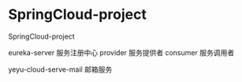 # SpringCloud-project
SpringCloud-project


eureka-server       服务注册中心
provider            服务提供者
consumer            服务调用者


yeyu-cloud-serve-mail           邮箱服务